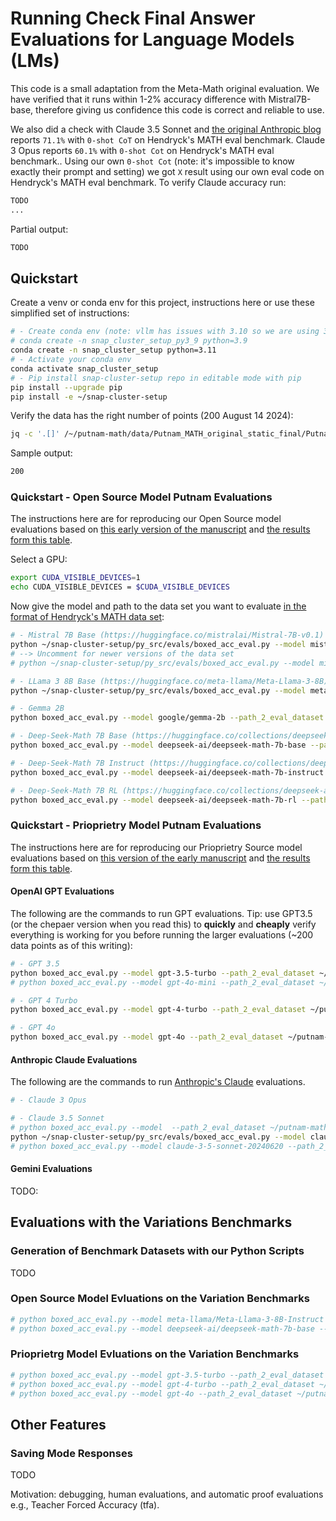 # Running Check Final Answer Evaluations for Language Models (LMs)

This code is a small adaptation from the Meta-Math original evaluation. 
We have verified that it runs within 1-2% accuracy difference with Mistral7B-base, therefore giving us confidence this code is correct and reliable to use. 
<!-- Note mistral ins 13.1% ref: https://mistral.ai/news/announcing-mistral-7b/ us on MATH TODO, lost value sadly -->

We also did a check with Claude 3.5 Sonnet and [the original Anthropic blog](https://www.anthropic.com/news/claude-3-5-sonnet) reports `71.1%` with `0-shot CoT` on Hendryck's MATH eval benchmark. 
Claude 3 Opus reports `60.1%` with `0-shot Cot` on Hendryck's MATH eval benchmark.. 
Using our own `0-shot Cot` (note: it's impossible to know exactly their prompt and setting) we got `X` result using our own eval code on Hendryck's MATH eval benchmark. 
To verify Claude accuracy run:
```python
TODO
...
```
Partial output:
```python
TODO
```

## Quickstart

Create a venv or conda env for this project, instructions here or use these simplified set of instructions:
```bash
# - Create conda env (note: vllm has issues with 3.10 so we are using 3.9, ref: https://gist.github.com/brando90/c55c74e840d42c952d4aec7b74e0be6c)
# conda create -n snap_cluster_setup_py3_9 python=3.9
conda create -n snap_cluster_setup python=3.11
# - Activate your conda env
conda activate snap_cluster_setup
# - Pip install snap-cluster-setup repo in editable mode with pip
pip install --upgrade pip
pip install -e ~/snap-cluster-setup
```

Verify the data has the right number of points (200 August 14 2024):
```bash
jq -c '.[]' /~/putnam-math/data/Putnam_MATH_original_static_final/Putnam_MATH_boxed_problems.json | wc -l
```
Sample output:
```bash
200
```

### Quickstart - Open Source Model Putnam Evaluations
The instructions here are for reproducing our Open Source model evaluations based on [this early version of the manuscript](https://openreview.net/forum?id=1720vDqiBK#discussion) 
and [the results form this table](py_src/evals/eval_images/first_results_putnam_math.png).

Select a GPU:
```bash
export CUDA_VISIBLE_DEVICES=1 
echo CUDA_VISIBLE_DEVICES = $CUDA_VISIBLE_DEVICES
```

Now give the model and path to the data set you want to evaluate [in the format of Hendryck's MATH data set](https://github.com/hendrycks/math):
```bash
# - Mistral 7B Base (https://huggingface.co/mistralai/Mistral-7B-v0.1)
python ~/snap-cluster-setup/py_src/evals/boxed_acc_eval.py --model mistralai/Mistral-7B-v0.1 --path_2_eval_dataset ~/putnam-math/data/Putnam_MATH_original_static2/test
# --> Uncomment for newer versions of the data set
# python ~/snap-cluster-setup/py_src/evals/boxed_acc_eval.py --model mistralai/Mistral-7B-v0.1 --path_2_eval_dataset ~/putnam-math/data/Putnam_MATH_original_static_final

# - LLama 3 8B Base (https://huggingface.co/meta-llama/Meta-Llama-3-8B)
python ~/snap-cluster-setup/py_src/evals/boxed_acc_eval.py --model meta-llama/Meta-Llama-3-8B --path_2_eval_dataset ~/putnam-math/data/Putnam_MATH_original_static2/test

# - Gemma 2B
python boxed_acc_eval.py --model google/gemma-2b --path_2_eval_dataset ~/putnam-math/data/Putnam_MATH_original_static2/test 

# - Deep-Seek-Math 7B Base (https://huggingface.co/collections/deepseek-ai/deepseek-math-65f2962739da11599e441681)
python boxed_acc_eval.py --model deepseek-ai/deepseek-math-7b-base --path_2_eval_dataset ~/putnam-math/data/Putnam_MATH_original_static2/test --end 348 --batch_size 1 --mode online 

# - Deep-Seek-Math 7B Instruct (https://huggingface.co/collections/deepseek-ai/deepseek-math-65f2962739da11599e441681)
python boxed_acc_eval.py --model deepseek-ai/deepseek-math-7b-instruct --path_2_eval_dataset ~/putnam-math/data/Putnam_MATH_original_static2/test --end 348 --batch_size 1 --mode online 

# - Deep-Seek-Math 7B RL (https://huggingface.co/collections/deepseek-ai/deepseek-math-65f2962739da11599e441681)
python boxed_acc_eval.py --model deepseek-ai/deepseek-math-7b-rl --path_2_eval_dataset ~/putnam-math/data/Putnam_MATH_original_static2/test --end 348 --batch_size 1 --mode online 

```

### Quickstart - Prioprietry Model Putnam Evaluations
The instructions here are for reproducing our Prioprietry Source model evaluations based on [this version of the early manuscript](https://openreview.net/forum?id=1720vDqiBK#discussion) 
and [the results form this table](py_src/evals/eval_images/first_results_putnam_math.png).

#### OpenAI GPT Evaluations
The following are the commands to run GPT evaluations. 
Tip: use GPT3.5 (or the chepaer version when you read this) to **quickly** and **cheaply** verify everything is working for you before running the larger evaluations (~200 data points as of this writing):
```bash
# - GPT 3.5
python boxed_acc_eval.py --model gpt-3.5-turbo --path_2_eval_dataset ~/putnam-math/data/Putnam_MATH_original_static2/test --end 348 --batch_size 348 
# python boxed_acc_eval.py --model gpt-4o-mini --path_2_eval_dataset ~/putnam-math/data/Putnam_MATH_original_static2/test --end 348 --batch_size 348 

# - GPT 4 Turbo
python boxed_acc_eval.py --model gpt-4-turbo --path_2_eval_dataset ~/putnam-math/data/Putnam_MATH_original_static2/test --end 348 --batch_size 348

# - GPT 4o
python boxed_acc_eval.py --model gpt-4o --path_2_eval_dataset ~/putnam-math/data/Putnam_MATH_original_static2/test --end 348 --batch_size 348 
```

#### Anthropic Claude Evaluations
The following are the commands to run [Anthropic's Claude](https://docs.anthropic.com/en/docs/about-claude/models) evaluations. 
```bash
# - Claude 3 Opus

# - Claude 3.5 Sonnet 
# python boxed_acc_eval.py --model  --path_2_eval_dataset ~/putnam-math/data/Putnam_MATH_original_static2/test --end 348 --batch_size 348 --mode dryrun
python ~/snap-cluster-setup/py_src/evals/boxed_acc_eval.py --model claude-3-5-sonnet-20240620 --path_2_eval_dataset ~/putnam-math/data/Putnam_MATH_original_static_final --end 348 --batch_size 348 --mode dryrun
# python boxed_acc_eval.py --model claude-3-5-sonnet-20240620 --path_2_eval_dataset ~/putnam-math/data/Putnam_MATH_original_static_final/Putnam_MATH_boxed_problems.json --end 348 --batch_size 348 --mode dryrun
```

#### Gemini Evaluations
TODO:

## Evaluations with the Variations Benchmarks

### Generation of Benchmark Datasets with our Python Scripts 
TODO

### Open Source Model Evluations on the Variation Benchmarks
```bash
# python boxed_acc_eval.py --model meta-llama/Meta-Llama-3-8B-Instruct --path_2_eval_dataset ~/putnam-math/data/Putnam_MATH_variations_static2/test --end 348 --batch_size 348 --mode online 
# python boxed_acc_eval.py --model deepseek-ai/deepseek-math-7b-base --path_2_eval_dataset ~/putnam-math/data/Putnam_MATH_variations_static2/test --end 348 --batch_size 348 --mode online 
```

### Prioprietrg Model Evluations on the Variation Benchmarks
```bash
# python boxed_acc_eval.py --model gpt-3.5-turbo --path_2_eval_dataset ~/putnam-math/data/Putnam_MATH_variations_static2/test --end 348 --batch_size 348 --mode online 
# python boxed_acc_eval.py --model gpt-4-turbo --path_2_eval_dataset ~/putnam-math/data/Putnam_MATH_variations_static2/test --end 348 --batch_size 348 --mode online 
# python boxed_acc_eval.py --model gpt-4o --path_2_eval_dataset ~/putnam-math/data/Putnam_MATH_variations_static2/test --end 348 --batch_size 348 --mode online 
```

## Other Features

### Saving Mode Responses
TODO

Motivation: debugging, human evaluations, and automatic proof evaluations e.g., Teacher Forced Accuracy (tfa).

